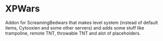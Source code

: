 # XPWars
Addon for ScreamingBedwars that makes level system (instead of default items, Cytooxien and some other servers) and adds some stuff like trampoline, remote TNT, throwable TNT and alot of placeholders.
